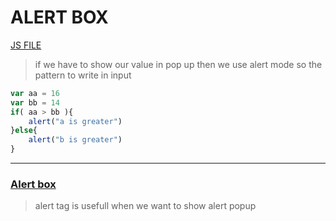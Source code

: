 # ALERT BOX 
[JS FILE](../JS/18-alert-box.js)
> if we have to show our value in pop up then we use alert mode so the pattern to write in input

```javascript
var aa = 16
var bb = 14
if( aa > bb ){
    alert("a is greater")
}else{
    alert("b is greater")
}
```
---
### <u>Alert box</u>
> alert tag is usefull when we want to show alert popup